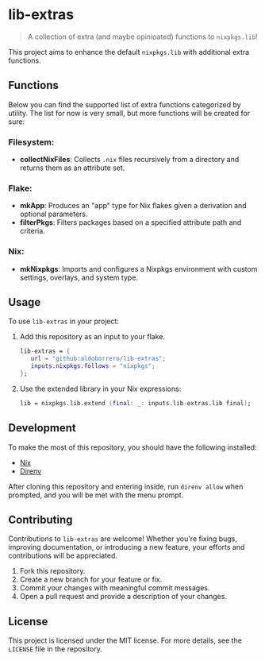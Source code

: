 # lib-extras

> A collection of extra (and maybe opinioated) functions to `nixpkgs.lib`!

This project aims to enhance the default `nixpkgs.lib` with additional extra functions.

## Functions

Below you can find the supported list of extra functions categorized by utility. The list for now is very small,
but more functions will be created for sure:

### Filesystem:

- **collectNixFiles**: Collects `.nix` files recursively from a directory and returns them as an attribute set.

### Flake:

- **mkApp**: Produces an "app" type for Nix flakes given a derivation and optional parameters.
- **filterPkgs**: Filters packages based on a specified attribute path and criteria.

### Nix:

- **mkNixpkgs**: Imports and configures a Nixpkgs environment with custom settings, overlays, and system type.

## Usage

To use `lib-extras` in your project:

1. Add this repository as an input to your flake.
   ```nix
   lib-extras = {
      url = "github:aldoborrero/lib-extras";
      inputs.nixpkgs.follows = "nixpkgs";
   };
   ```
1. Use the extended library in your Nix expressions:
   ```nix
   lib = nixpkgs.lib.extend (final: _: inputs.lib-extras.lib final);
   ```

## Development

To make the most of this repository, you should have the following installed:

- [Nix](https://nixos.org/)
- [Direnv](https://direnv.net/)

After cloning this repository and entering inside, run `direnv allow` when prompted, and you will be met with the menu prompt.

## Contributing

Contributions to `lib-extras` are welcome! Whether you're fixing bugs, improving documentation, or introducing a new feature, your efforts and contributions will be appreciated.

1. Fork this repository.
1. Create a new branch for your feature or fix.
1. Commit your changes with meaningful commit messages.
1. Open a pull request and provide a description of your changes.

## License

This project is licensed under the MIT license. For more details, see the `LICENSE` file in the repository.
